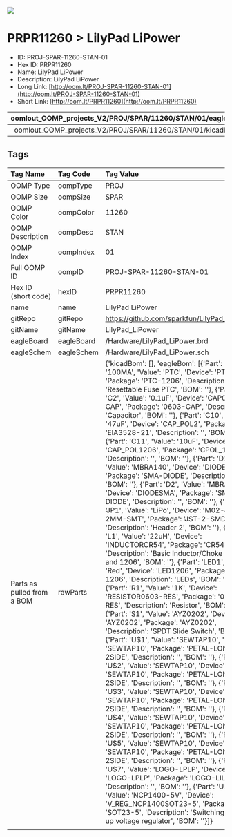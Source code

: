 


  
![][im]
# PRPR11260 > LilyPad LiPower

- ID: PROJ-SPAR-11260-STAN-01
- Hex ID: PRPR11260
- Name: LilyPad LiPower
- Description: LilyPad LiPower
- Long Link: [http://oom.lt/PROJ-SPAR-11260-STAN-01](http://oom.lt/PROJ-SPAR-11260-STAN-01)
- Short Link: [http://oom.lt/PRPR11260](http://oom.lt/PRPR11260)
  

|oomlout_OOMP_projects_V2/PROJ/SPAR/11260/STAN/01/eagleImage.png|oomlout_OOMP_projects_V2/PROJ/SPAR/11260/STAN/01/eagleSchemImage.png|oomlout_OOMP_projects_V2/PROJ/SPAR/11260/STAN/01/kicadPcb3dFront.png|oomlout_OOMP_projects_V2/PROJ/SPAR/11260/STAN/01/kicadPcb3dBack.png|
| :---: | :---: | :---: | :---: |
|oomlout_OOMP_projects_V2/PROJ/SPAR/11260/STAN/01/kicadPcb3d.png|oomlout_OOMP_projects_V2/PROJ/SPAR/11260/STAN/01/bomBack.png|oomlout_OOMP_projects_V2/PROJ/SPAR/11260/STAN/01/bomFront.png||

## Tags
  

|Tag Name|Tag Code|Tag Value|
| :--- | :--- | :--- |
|OOMP Type|oompType|PROJ|
|OOMP Size|oompSize|SPAR|
|OOMP Color|oompColor|11260|
|OOMP Description|oompDesc|STAN|
|OOMP Index|oompIndex|01|
|Full OOMP ID|oompID|PROJ-SPAR-11260-STAN-01|
|Hex ID (short code)|hexID|PRPR11260|
|name|name|LilyPad LiPower|
|gitRepo|gitRepo|https://github.com/sparkfun/LilyPad_LiPower|
|gitName|gitName|LilyPad_LiPower|
|eagleBoard|eagleBoard|/Hardware/LilyPad_LiPower.brd|
|eagleSchem|eagleSchem|/Hardware/LilyPad_LiPower.sch|
|Parts as pulled from a BOM|rawParts|{'kicadBom': [], 'eagleBom': [{'Part': '100MA', 'Value': 'PTC', 'Device': 'PTCSMD', 'Package': 'PTC-1206', 'Description': 'Resettable Fuse PTC', 'BOM': ''}, {'Part': 'C2', 'Value': '0.1uF', 'Device': 'CAP0603-CAP', 'Package': '0603-CAP', 'Description': 'Capacitor', 'BOM': ''}, {'Part': 'C10', 'Value': '47uF', 'Device': 'CAP_POL2', 'Package': 'EIA3528-21', 'Description': '', 'BOM': ''}, {'Part': 'C11', 'Value': '10uF', 'Device': 'CAP_POL1206', 'Package': 'CPOL_1206', 'Description': '', 'BOM': ''}, {'Part': 'D1', 'Value': 'MBRA140', 'Device': 'DIODESMA', 'Package': 'SMA-DIODE', 'Description': '', 'BOM': ''}, {'Part': 'D2', 'Value': 'MBRA140', 'Device': 'DIODESMA', 'Package': 'SMA-DIODE', 'Description': '', 'BOM': ''}, {'Part': 'JP1', 'Value': 'LiPo', 'Device': 'M02-JST-2MM-SMT', 'Package': 'JST-2-SMD', 'Description': 'Header 2', 'BOM': ''}, {'Part': 'L1', 'Value': '22uH', 'Device': 'INDUCTORCR54', 'Package': 'CR54', 'Description': 'Basic Inductor/Choke - 0603 and 1206', 'BOM': ''}, {'Part': 'LED1', 'Value': 'Red', 'Device': 'LED1206', 'Package': 'LED-1206', 'Description': 'LEDs', 'BOM': ''}, {'Part': 'R1', 'Value': '1K', 'Device': 'RESISTOR0603-RES', 'Package': '0603-RES', 'Description': 'Resistor', 'BOM': ''}, {'Part': 'S1', 'Value': 'AYZ0202', 'Device': 'AYZ0202', 'Package': 'AYZ0202', 'Description': 'SPDT Slide Switch', 'BOM': ''}, {'Part': 'U$1', 'Value': 'SEWTAP10', 'Device': 'SEWTAP10', 'Package': 'PETAL-LONG-2-2SIDE', 'Description': '', 'BOM': ''}, {'Part': 'U$2', 'Value': 'SEWTAP10', 'Device': 'SEWTAP10', 'Package': 'PETAL-LONG-2-2SIDE', 'Description': '', 'BOM': ''}, {'Part': 'U$3', 'Value': 'SEWTAP10', 'Device': 'SEWTAP10', 'Package': 'PETAL-LONG-2-2SIDE', 'Description': '', 'BOM': ''}, {'Part': 'U$4', 'Value': 'SEWTAP10', 'Device': 'SEWTAP10', 'Package': 'PETAL-LONG-2-2SIDE', 'Description': '', 'BOM': ''}, {'Part': 'U$5', 'Value': 'SEWTAP10', 'Device': 'SEWTAP10', 'Package': 'PETAL-LONG-2-2SIDE', 'Description': '', 'BOM': ''}, {'Part': 'U$7', 'Value': 'LOGO-LPLP', 'Device': 'LOGO-LPLP', 'Package': 'LOGO-LILYPAD', 'Description': '', 'BOM': ''}, {'Part': 'U1', 'Value': 'NCP1400-5V', 'Device': 'V_REG_NCP1400SOT23-5', 'Package': 'SOT23-5', 'Description': 'Switching step-up voltage regulator', 'BOM': ''}]}|
||||



[im]: PROJ/SPAR/11260/STAN/01/kicadPcb3d_450.png
